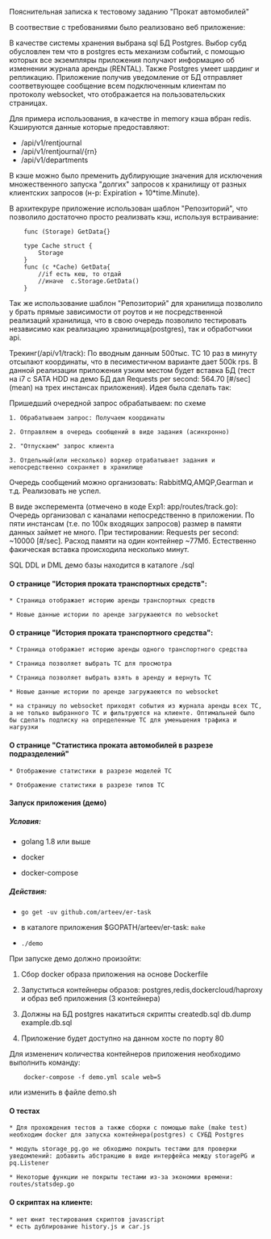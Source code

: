 Пояснительная записка к тестовому заданию "Прокат автомобилей"


В соотвествие с требованиями было реализовано веб приложение:

В качестве системы хранения выбрана sql БД Postgres. Выбор субд обусловлен тем что в postgres есть механизм событий, с помощью которых все экземпляры приложения получают  информацию об изменении журнала аренды (RENTAL). Также  Postgres умеет шардинг и репликацию.
Приложение получив уведомление от БД отправляет соответвующее сообщение всем подключенным клиентам по протоколу websocket, что отображается на пользовательских страницах.

Для примера использования, в качестве in memory кэша вбран redis. Кэшируются данные которые предоставляют:

* /api/v1/rentjournal
* /api/v1/rentjournal/{rn}
* /api/v1/departments
 
В кэше можно было пременить дублирующие значения для исключения множественного запуска "долгих" запросов к хранилищу от разных клиентских запросов (н-р: Expiration + 10*time.Minute).

В архитекруре приложение использован шаблон "Репозиторий", что позволило достаточно просто реализвать кэш, используя встраивание:

``` type Storage {}
    func (Storage) GetData{}
    
    type Cache struct {
        Storage
    }
    func (c *Cache) GetData{
        //if есть кеш, то отдай 
        //иначе  c.Storage.GetData()
    }
```

Так же использование шаблон "Репозиторий" для хранилища позволило у брать прямые зависимости от роутов и не посредственной реализаций хранилища, что в свою очередь позволило тестировать независимо как реализацию хранилища(postgres), так и обработчики api.

Трекинг(/api/v1/track):
По вводным данным 500тыс. ТС  10 раз в минуту отсылают координаты,  что в песиместичном варианте дает 500k rps. В данной реализации приложения узким местом будет вставка БД (тест на i7 c SATA HDD на демо БД дал Requests per second:    564.70 [#/sec] (mean) на трех инстансах приложения). Идея была сделать так: 

Пришедший очередной запрос обрабатываем: по схеме

    1. Обрабатываем запрос: Получаем координаты

    2. Отправляем в очередь сообщений в виде задания (асинхронно)

    2. "Отпускаем" запрос клиента

    3. Отдельный(или несколько) воркер отрабатывает задания и непосредственно сохраняет в хранилище

Очередь сообщений можно организовать: RabbitMQ,AMQP,Gearman и т.д.
Реализовать не успел.

В виде эксперемента (отмечено в коде Exp1: app/routes/track.go): Очередь организовал с каналами непосредственно в приложении. По пяти инстансам (т.е. по 100к входящих запросов) размер в памяти данных займет не много. При тестировании: Requests per second:   ~10000 [#/sec].  Расход памяти на один контейнер ~77Мб. Естественно факическая вставка происходила несколько минут.



SQL DDL и DML демо базы находится в каталоге ./sql

#### О странице "История проката транспортных средств":

    * Страница отображает историю аренды транспортных средств

    * Новые данные истории по аренде загружаеются по websocket

#### О странице "История проката транспортного средства": 

    * Страница отображает историю аренды одного транспортного средства

    * Страница позволяет выбрать ТС для просмотра

    * Страница позволяет выбрать взять в аренду и вернуть ТС

    * Новые данные истории по аренде загружаеются по websocket

    * на страницу по websocket приходят события из журнала аренды всех ТС, а не только выбранного ТС и фильтруются на клиенте. Оптимальней было бы сделать подписку на определенные ТС для уменьшения трафика и нагрузки

#### О странице "Статистика проката автомобилей в разрезе подразделений"

    * Отображение статистики в разрезе моделей ТС
    
    * Отображение статистики в разрезе типов ТС

#### Запуск приложения (демо)

##### Условия: 



* golang 1.8 или выше

* docker 

* docker-compose

##### Действия:

* ```go get -uv github.com/arteev/er-task```

* в каталоге приложения $GOPATH/arteev/er-task: ```make```

* ```./demo```

При запуске демо должно произойти: 

1. Сбор docker образа приложения на основе Dockerfile

2. Запуститься контейнеры образов: postgres,redis,dockercloud/haproxy и образ веб приложения (3 контейнера)

3. Должны на БД postgres накатиться скрипты createdb.sql db.dump example.db.sql

4. Приложение будет доступно на данном хосте по порту 80


Для измененич количества контейнеров приложения необходимо выполнить команду:

```
    docker-compose -f demo.yml scale web=5
```

или изменить в файле demo.sh

#### О тестах

    * Для прохождения тестов а также сборки с помощью make (make test) необходим docker для запуска контейнера(postgres) с СУБД Postgres

    * модуль storage_pg.go не обходимо покрыть тестами для проверки уведомлений: добавить абстракцию в виде интерфейса между storagePG и pq.Listener

    * Некоторые функции не покрыты тестами из-за экономии времени: routes/statsdep.go

#### О скриптах на клиенте:

    * нет юнит тестирования скриптов javascript
    * есть дублирование history.js и car.js

